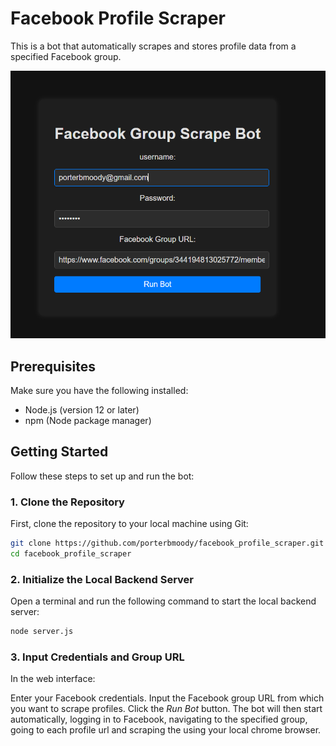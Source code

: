 # Facebook Profile Scraper

This is a bot that automatically scrapes and stores profile data from a specified Facebook group. 

![](facebook%20page.PNG)

## Prerequisites

Make sure you have the following installed:
- Node.js (version 12 or later)
- npm (Node package manager)

## Getting Started

Follow these steps to set up and run the bot:

### 1. Clone the Repository

First, clone the repository to your local machine using Git:

```sh
git clone https://github.com/porterbmoody/facebook_profile_scraper.git
cd facebook_profile_scraper
```
### 2. Initialize the Local Backend Server
Open a terminal and run the following command to start the local backend server:

```sh
node server.js
```
### 3. Input Credentials and Group URL
In the web interface:

Enter your Facebook credentials.
Input the Facebook group URL from which you want to scrape profiles.
Click the *Run Bot* button.
The bot will then start automatically, logging in to Facebook, navigating to the specified group, going to each profile url and scraping the using your local chrome browser.
